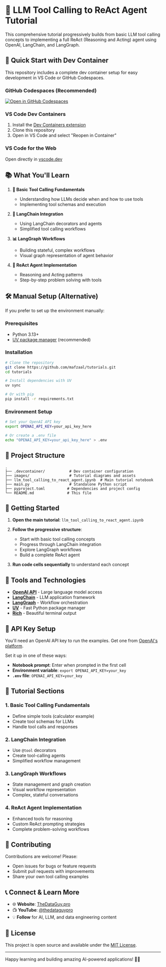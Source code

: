 # 🤖 LLM Tool Calling to ReAct Agent Tutorial

This comprehensive tutorial progressively builds from basic LLM tool calling concepts to implementing a full ReAct (Reasoning and Acting) agent using OpenAI, LangChain, and LangGraph.

## 🚀 Quick Start with Dev Container

This repository includes a complete dev container setup for easy development in VS Code or GitHub Codespaces.

### GitHub Codespaces (Recommended)
[![Open in GitHub Codespaces](https://github.com/codespaces/badge.svg)](https://codespaces.new/mafzaal/tutorials)

### VS Code Dev Containers
1. Install the [Dev Containers extension](https://marketplace.visualstudio.com/items?itemName=ms-vscode-remote.remote-containers)
2. Clone this repository
3. Open in VS Code and select "Reopen in Container"

### VS Code for the Web
Open directly in [vscode.dev](https://vscode.dev/github/mafzaal/tutorials)

## 📚 What You'll Learn

1. **🔧 Basic Tool Calling Fundamentals**
   - Understanding how LLMs decide when and how to use tools
   - Implementing tool schemas and execution

2. **🦜 LangChain Integration**
   - Using LangChain decorators and agents
   - Simplified tool calling workflows

3. **📊 LangGraph Workflows**
   - Building stateful, complex workflows
   - Visual graph representation of agent behavior

4. **🎯 ReAct Agent Implementation**
   - Reasoning and Acting patterns
   - Step-by-step problem solving with tools

## 🛠️ Manual Setup (Alternative)

If you prefer to set up the environment manually:

### Prerequisites
- Python 3.13+
- [UV package manager](https://docs.astral.sh/uv/guides/install-python/) (recommended)

### Installation
```bash
# Clone the repository
git clone https://github.com/mafzaal/tutorials.git
cd tutorials

# Install dependencies with UV
uv sync

# Or with pip
pip install -r requirements.txt
```

### Environment Setup
```bash
# Set your OpenAI API key
export OPENAI_API_KEY=your_api_key_here

# Or create a .env file
echo "OPENAI_API_KEY=your_api_key_here" > .env
```

## 📁 Project Structure

```
.
├── .devcontainer/           # Dev container configuration
├── images/                  # Tutorial diagrams and assets
├── llm_tool_calling_to_react_agent.ipynb  # Main tutorial notebook
├── main.py                  # Standalone Python script
├── pyproject.toml          # Dependencies and project config
└── README.md               # This file
```

## 🎯 Getting Started

1. **Open the main tutorial**: `llm_tool_calling_to_react_agent.ipynb`
2. **Follow the progressive structure**:
   - Start with basic tool calling concepts
   - Progress through LangChain integration
   - Explore LangGraph workflows
   - Build a complete ReAct agent

3. **Run code cells sequentially** to understand each concept

## 🧰 Tools and Technologies

- **[OpenAI API](https://openai.com/api/)** - Large language model access
- **[LangChain](https://python.langchain.com/)** - LLM application framework
- **[LangGraph](https://langchain-ai.github.io/langgraph/)** - Workflow orchestration
- **[UV](https://docs.astral.sh/uv/)** - Fast Python package manager
- **[Rich](https://rich.readthedocs.io/)** - Beautiful terminal output

## 🔑 API Key Setup

You'll need an OpenAI API key to run the examples. Get one from [OpenAI's platform](https://platform.openai.com/api-keys).

Set it up in one of these ways:
- **Notebook prompt**: Enter when prompted in the first cell
- **Environment variable**: `export OPENAI_API_KEY=your_key`
- **`.env` file**: `OPENAI_API_KEY=your_key`

## 📖 Tutorial Sections

### 1. Basic Tool Calling Fundamentals
- Define simple tools (calculator example)
- Create tool schemas for LLMs
- Handle tool calls and responses

### 2. LangChain Integration  
- Use `@tool` decorators
- Create tool-calling agents
- Simplified workflow management

### 3. LangGraph Workflows
- State management and graph creation
- Visual workflow representation
- Complex, stateful conversations

### 4. ReAct Agent Implementation
- Enhanced tools for reasoning
- Custom ReAct prompting strategies
- Complete problem-solving workflows

## 🤝 Contributing

Contributions are welcome! Please:
- Open issues for bugs or feature requests
- Submit pull requests with improvements
- Share your own tool calling examples

## 📞 Connect & Learn More

- 🌐 **Website**: [TheDataGuy.pro](https://thedataguy.pro)
- 📺 **YouTube**: [@thedataguypro](https://youtube.com/@thedataguypro)
- 💡 **Follow** for AI, LLM, and data engineering content

## 📄 License

This project is open source and available under the [MIT License](LICENSE).

---

Happy learning and building amazing AI-powered applications! 🚀✨
